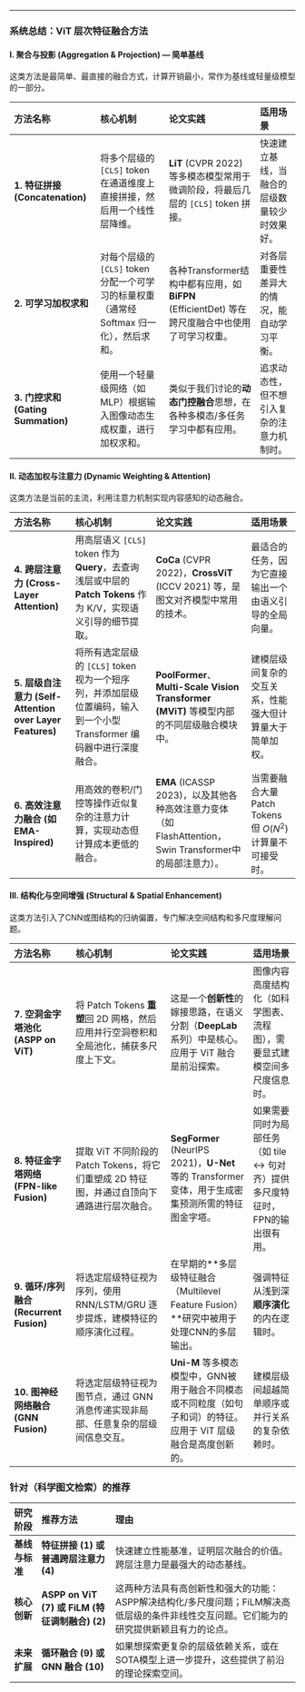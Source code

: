 
---

### 系统总结：ViT 层次特征融合方法

#### **I. 聚合与投影 (Aggregation & Projection) — 简单基线**

这类方法是最简单、最直接的融合方式，计算开销最小，常作为基线或轻量级模型的一部分。

| 方法名称 | 核心机制 | 论文实践 | 适用场景 |
| :--- | :--- | :--- | :--- |
| **1. 特征拼接 (Concatenation)** | 将多个层级的 `[CLS]` token 在通道维度上直接拼接，然后用一个线性层降维。 | **LiT** (CVPR 2022) 等多模态模型常用于微调阶段，将最后几层的 `[CLS]` token 拼接。 | 快速建立基线，当融合的层级数量较少时效果好。 |
| **2. 可学习加权求和** | 对每个层级的 `[CLS]` token 分配一个可学习的标量权重（通常经 Softmax 归一化），然后求和。 | 各种Transformer结构中都有应用，如 **BiFPN** (EfficientDet) 等在跨尺度融合中也使用了可学习权重。 | 对各层重要性差异大的情况，能自动学习平衡。 |
| **3. 门控求和 (Gating Summation)** | 使用一个轻量级网络（如MLP）根据输入图像动态生成权重，进行加权求和。 | 类似于我们讨论的**动态门控融合**思想，在各种多模态/多任务学习中都有应用。 | 追求动态性，但不想引入复杂的注意力机制时。 |

#### **II. 动态加权与注意力 (Dynamic Weighting & Attention)**

这类方法是当前的主流，利用注意力机制实现内容感知的动态融合。

| 方法名称 | 核心机制 | 论文实践 | 适用场景 |
| :--- | :--- | :--- | :--- |
| **4. 跨层注意力 (Cross-Layer Attention)** | 用高层语义 `[CLS]` token 作为 **Query**，去查询浅层或中层的 **Patch Tokens** 作为 K/V，实现语义引导的细节提取。 | **CoCa** (CVPR 2022)，**CrossViT** (ICCV 2021) 等，是图文对齐模型中常用的技术。 | 最适合的任务，因为它直接输出一个由语义引导的全局向量。 |
| **5. 层级自注意力 (Self-Attention over Layer Features)** | 将所有选定层级的 `[CLS]` token 视为一个短序列，并添加层级位置编码，输入到一个小型 Transformer 编码器中进行深度融合。 | **PoolFormer**、**Multi-Scale Vision Transformer (MViT)** 等模型内部的不同层级融合模块中。 | 建模层级间复杂的交互关系，性能强大但计算量大于简单加权。 |
| **6. 高效注意力融合 (如 EMA-Inspired)** | 用高效的卷积/门控等操作近似复杂的注意力计算，实现动态但计算成本更低的融合。 | **EMA** (ICASSP 2023)，以及其他各种高效注意力变体（如FlashAttention，Swin Transformer中的局部注意力）。 | 当需要融合大量 Patch Tokens 但 $O(N^2)$ 计算量不可接受时。 |

#### **III. 结构化与空间增强 (Structural & Spatial Enhancement)**

这类方法引入了CNN或图结构的归纳偏置，专门解决空间结构和多尺度理解问题。

| 方法名称 | 核心机制 | 论文实践 | 适用场景 |
| :--- | :--- | :--- | :--- |
| **7. 空洞金字塔池化 (ASPP on ViT)** | 将 Patch Tokens **重塑**回 2D 网格，然后应用并行空洞卷积和全局池化，捕获多尺度上下文。 | 这是一个**创新性**的嫁接思路，在语义分割（**DeepLab** 系列）中是核心。应用于 ViT 融合是前沿探索。 | 图像内容高度结构化（如科学图表、流程图），需要显式建模空间多尺度信息时。 |
| **8. 特征金字塔网络 (FPN-like Fusion)** | 提取 ViT 不同阶段的 Patch Tokens，将它们重塑成 2D 特征图，并通过自顶向下通路进行层次融合。 | **SegFormer** (NeurIPS 2021)，**U-Net** 等的 Transformer 变体，用于生成密集预测所需的特征图金字塔。 | 如果需要同时为局部任务（如 tile ↔ 句对齐）提供多尺度特征时，FPN的输出很有用。 |
| **9. 循环/序列融合 (Recurrent Fusion)** | 将选定层级特征视为序列，使用 RNN/LSTM/GRU 逐步提炼，建模特征的顺序演化过程。 | 在早期的**多层级特征融合（Multilevel Feature Fusion）**研究中被用于处理CNN的多层输出。 | 强调特征从浅到深**顺序演化**的内在逻辑时。 |
| **10. 图神经网络融合 (GNN Fusion)** | 将选定层级特征视为图节点，通过 GNN 消息传递实现非局部、任意复杂的层级间信息交互。 | **Uni-M** 等多模态模型中，GNN被用于融合不同模态或不同粒度（如句子和词）的特征。应用于 ViT 层级融合是高度创新的。 | 建模层级间超越简单顺序或并行关系的复杂依赖时。 |

### 针对（科学图文检索）的推荐



| 研究阶段 | 推荐方法 | 理由 |
| :--- | :--- | :--- |
| **基线与标准** | **特征拼接 (1) 或普通跨层注意力 (4)** | 快速建立性能基准，证明层次融合的价值。跨层注意力是最强大的动态基线。 |
| **核心创新** | **ASPP on ViT (7) 或 FiLM (特征调制融合) (2)** | 这两种方法具有高创新性和强大的功能：ASPP解决结构化/多尺度问题；FiLM解决高低层级的条件非线性交互问题。它们能为的研究提供新颖且有力的论点。 |
| **未来扩展** | **循环融合 (9) 或 GNN 融合 (10)** | 如果想探索更复杂的层级依赖关系，或在SOTA模型上进一步提升，这些提供了前沿的理论探索空间。 |